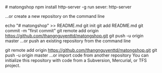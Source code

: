 #   m a t o n g s h o p   npm install http-server -g  run sever: http-server   …or create a new repository on the command line

  echo "# matongshop" >> README.md
  git init
  git add README.md
  git commit -m "first commit"
  git remote add origin https://github.com/thangnguyenttd/matongshop.git
  git push -u origin master
  …or push an existing repository from the command line

  git remote add origin https://github.com/thangnguyenttd/matongshop.git
  git push -u origin master
  …or import code from another repository
  You can initialize this repository with code from a Subversion, Mercurial, or TFS project.
 
